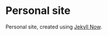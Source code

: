 # Personal site

Personal site, created using [Jekyll Now](https://github.com/barryclark/jekyll-now).
